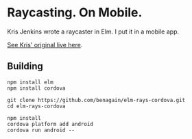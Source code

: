 # Raycasting.  On Mobile.

Kris Jenkins wrote a raycaster in Elm. I put it in a mobile app.

[See Kris' original live here](http://krisajenkins.github.io/elm-rays/).

## Building

```
npm install elm
npm install cordova

git clone https://github.com/benagain/elm-rays-cordova.git
cd elm-rays-cordova

npm install
cordova platform add android
cordova run android --
```
